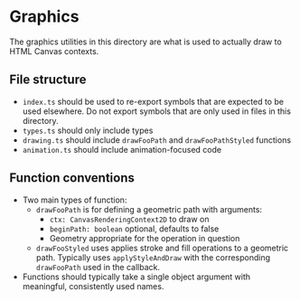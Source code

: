 # Graphics

The graphics utilities in this directory are what is used to actually draw to HTML Canvas contexts.

## File structure

- `index.ts` should be used to re-export symbols that are expected to be used
  elsewhere. Do not export symbols that are only used in files in this
  directory.
- `types.ts` should only include types
- `drawing.ts` should include `drawFooPath` and `drawFooPathStyled` functions
- `animation.ts` should include animation-focused code

## Function conventions

- Two main types of function:
  - `drawFooPath` is for defining a geometric path with arguments:
    - `ctx: CanvasRenderingContext2D` to draw on
    - `beginPath: boolean` optional, defaults to false
    - Geometry appropriate for the operation in question
  - `drawFooStyled` uses applies stroke and fill operations to a geometric path.
    Typically uses `applyStyleAndDraw` with the corresponding `drawFooPath` used
    in the callback.
- Functions should typically take a single object argument with meaningful,
  consistently used names.
